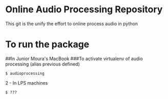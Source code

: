 # Online Audio Processing Repository

This git is the unify the effort to online process audio in python

# To run the package

##In Junior Moura's MacBook
###To activate virtualenv of audio processing (alias previous defined)
```
$ audioprocessing
```

2 - In LPS machines
```
$ ???
```

